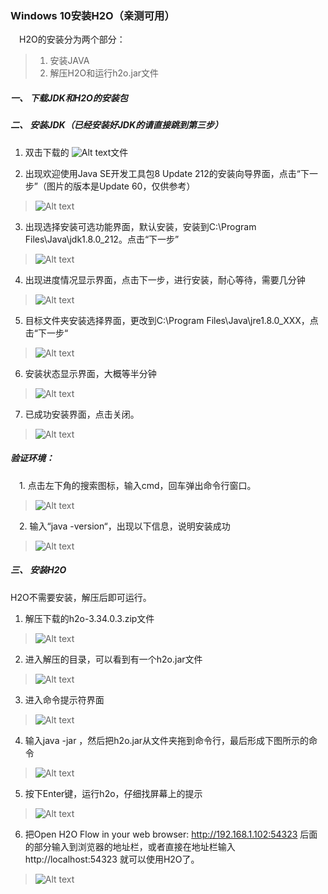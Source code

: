 ### Windows 10安装H2O（亲测可用）

&emsp;H2O的安装分为两个部分：
>1.	安装JAVA
>2.	解压H2O和运行h2o.jar文件


##### 一、	下载JDK和H2O的安装包

##### 二、	安装JDK（已经安装好JDK的请直接跳到第三步）
1.	双击下载的 ![Alt text](../imgs/image-53.png)文件

2.	出现欢迎使用Java SE开发工具包8 Update 212的安装向导界面，点击“下一步”（图片的版本是Update 60，仅供参考）
 
> ![Alt text](../imgs/image-54.png)

3.	出现选择安装可选功能界面，默认安装，安装到C:\Program Files\Java\jdk1.8.0_212。点击“下一步”
> ![Alt text](../imgs/image-40.png)

4.	出现进度情况显示界面，点击下一步，进行安装，耐心等待，需要几分钟
> ![Alt text](../imgs/image-41.png)
 

5.	目标文件夹安装选择界面，更改到C:\Program Files\Java\jre1.8.0_XXX，点击“下一步“
> ![Alt text](../imgs/image-42.png)

6.	安装状态显示界面，大概等半分钟
> ![Alt text](../imgs/image-43.png)

7.	已成功安装界面，点击关闭。
> ![Alt text](../imgs/image-44.png)

##### 验证环境：
&emsp;1.	点击左下角的搜索图标，输入cmd，回车弹出命令行窗口。
> ![Alt text](../imgs/image-45.png)

&emsp;2.	输入“java -version“，出现以下信息，说明安装成功
> ![Alt text](../imgs/image-46.png)
 
##### 三、	安装H2O
H2O不需要安装，解压后即可运行。
1.	解压下载的h2o-3.34.0.3.zip文件
> ![Alt text](../imgs/image-47.png)

2.	进入解压的目录，可以看到有一个h2o.jar文件
> ![Alt text](../imgs/image-48.png)

3.	进入命令提示符界面
 
> ![Alt text](../imgs/image-49.png)

4.	输入java -jar ，然后把h2o.jar从文件夹拖到命令行，最后形成下图所示的命令
> ![Alt text](../imgs/image-50.png)

5.	按下Enter键，运行h2o，仔细找屏幕上的提示
> ![Alt text](../imgs/image-51.png)

6.	把Open H2O Flow in your web browser: http://192.168.1.102:54323 后面的部分输入到浏览器的地址栏，或者直接在地址栏输入http://localhost:54323 就可以使用H2O了。
> ![Alt text](../imgs/image-52.png)

